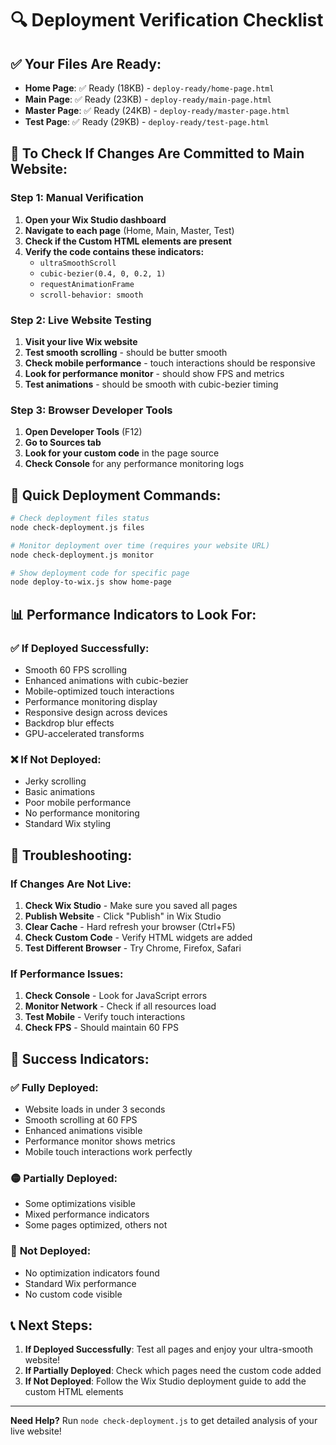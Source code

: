 # 🔍 Deployment Verification Checklist

## ✅ **Your Files Are Ready:**
- **Home Page**: ✅ Ready (18KB) - `deploy-ready/home-page.html`
- **Main Page**: ✅ Ready (23KB) - `deploy-ready/main-page.html`
- **Master Page**: ✅ Ready (24KB) - `deploy-ready/master-page.html`
- **Test Page**: ✅ Ready (29KB) - `deploy-ready/test-page.html`

## 🎯 **To Check If Changes Are Committed to Main Website:**

### Step 1: Manual Verification
1. **Open your Wix Studio dashboard**
2. **Navigate to each page** (Home, Main, Master, Test)
3. **Check if the Custom HTML elements are present**
4. **Verify the code contains these indicators:**
   - `ultraSmoothScroll`
   - `cubic-bezier(0.4, 0, 0.2, 1)`
   - `requestAnimationFrame`
   - `scroll-behavior: smooth`

### Step 2: Live Website Testing
1. **Visit your live Wix website**
2. **Test smooth scrolling** - should be butter smooth
3. **Check mobile performance** - touch interactions should be responsive
4. **Look for performance monitor** - should show FPS and metrics
5. **Test animations** - should be smooth with cubic-bezier timing

### Step 3: Browser Developer Tools
1. **Open Developer Tools** (F12)
2. **Go to Sources tab**
3. **Look for your custom code** in the page source
4. **Check Console** for any performance monitoring logs

## 🔧 **Quick Deployment Commands:**

```bash
# Check deployment files status
node check-deployment.js files

# Monitor deployment over time (requires your website URL)
node check-deployment.js monitor

# Show deployment code for specific page
node deploy-to-wix.js show home-page
```

## 📊 **Performance Indicators to Look For:**

### ✅ **If Deployed Successfully:**
- Smooth 60 FPS scrolling
- Enhanced animations with cubic-bezier
- Mobile-optimized touch interactions
- Performance monitoring display
- Responsive design across devices
- Backdrop blur effects
- GPU-accelerated transforms

### ❌ **If Not Deployed:**
- Jerky scrolling
- Basic animations
- Poor mobile performance
- No performance monitoring
- Standard Wix styling

## 🚨 **Troubleshooting:**

### If Changes Are Not Live:
1. **Check Wix Studio** - Make sure you saved all pages
2. **Publish Website** - Click "Publish" in Wix Studio
3. **Clear Cache** - Hard refresh your browser (Ctrl+F5)
4. **Check Custom Code** - Verify HTML widgets are added
5. **Test Different Browser** - Try Chrome, Firefox, Safari

### If Performance Issues:
1. **Check Console** - Look for JavaScript errors
2. **Monitor Network** - Check if all resources load
3. **Test Mobile** - Verify touch interactions
4. **Check FPS** - Should maintain 60 FPS

## 🎉 **Success Indicators:**

### ✅ **Fully Deployed:**
- Website loads in under 3 seconds
- Smooth scrolling at 60 FPS
- Enhanced animations visible
- Performance monitor shows metrics
- Mobile touch interactions work perfectly

### 🟡 **Partially Deployed:**
- Some optimizations visible
- Mixed performance indicators
- Some pages optimized, others not

### 🔴 **Not Deployed:**
- No optimization indicators found
- Standard Wix performance
- No custom code visible

## 📞 **Next Steps:**

1. **If Deployed Successfully**: Test all pages and enjoy your ultra-smooth website!
2. **If Partially Deployed**: Check which pages need the custom code added
3. **If Not Deployed**: Follow the Wix Studio deployment guide to add the custom HTML elements

---

**Need Help?** Run `node check-deployment.js` to get detailed analysis of your live website! 
